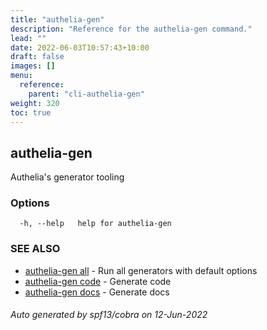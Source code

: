 ```yaml
---
title: "authelia-gen"
description: "Reference for the authelia-gen command."
lead: ""
date: 2022-06-03T10:57:43+10:00
draft: false
images: []
menu:
  reference:
    parent: "cli-authelia-gen"
weight: 320
toc: true
---
```


## authelia-gen

Authelia's generator tooling

### Options

```
  -h, --help   help for authelia-gen
```

### SEE ALSO

* [authelia-gen all](authelia-gen_all.md)	 - Run all generators with default options
* [authelia-gen code](authelia-gen_code.md)	 - Generate code
* [authelia-gen docs](authelia-gen_docs.md)	 - Generate docs

###### Auto generated by spf13/cobra on 12-Jun-2022
